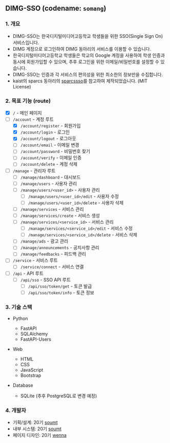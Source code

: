 
## DIMG-SSO (codename: `somang`)

### 1. 개요

- DIMG-SSO는 한국디지털미디어고등학교 학생들을 위한 SSO(Single Sign On) 서비스입니다.
- DIMG 계정으로 로그인하여 DIMG 동아리의 서비스를 이용할 수 있습니다.
- 한국디지털미디어고등학교 학생들은 학교의 Google 계정을 사용하여 학생 인증과 동시에 회원가입할 수 있으며, 추후 로그인을 위한 이메일/비밀번호를 설정할 수 있습니다.
- DIMG-SSO는 인증과 각 서비스의 편의성을 위한 최소한의 정보만을 수집합니다.
- kaist의 sparcs 동아리의 [sparcssso](https://github.com/sparcs-kaist/sparcssso)를 참고하여 제작되었습니다. (MIT License)

### 2. 목표 기능 (route)

- [x] `/` - 메인 페이지
- [ ] `/account` - 계정 루트
  - [x] `/account/register` - 회원가입
  - [x] `/account/login` - 로그인
  - [x] `/account/logout` - 로그아웃
  - [ ] `/account/email` - 이메일 변경
  - [ ] `/account/password` - 비밀번호 찾기
  - [ ] `/account/verify` - 이메일 인증
  - [ ] `/account/delete` - 계정 삭제
  
- [ ] `/manage` - 관리자 루트
  - [ ] `/manage/dashboard` - 대시보드
  - [ ] `/manage/users` - 사용자 관리
  - [ ] `/manage/users/<user_id>` - 사용자 관리
    - [ ] `/manage/users/<user_id>/edit` - 사용자 수정
    - [ ] `/manage/users/<user_id>/delete` - 사용자 삭제
  - [ ] `/manage/services` - 서비스 관리
  - [ ] `/manage/services/create` - 서비스 생성
  - [ ] `/manage/services/<service_id>` - 서비스 관리
    - [ ] `/manage/services/<service_id>/edit` - 서비스 수정
    - [ ] `/manage/services/<service_id>/delete` - 서비스 삭제
  - [ ] `/manage/ads` - 광고 관리
  - [ ] `/manage/announcements` - 공지사항 관리
  - [ ] `/manage/feedbacks` - 피드백 관리

- [ ] `/service` - 서비스 루트
  - [ ] `/service/connect` - 서비스 연결

- [ ] `/api` - API 루트
  - [ ] `/api/sso` - SSO API 루트
    - [ ] `/api/sso/token/get` - 토큰 발급
    - [ ] `/api/sso/token/info` - 토큰 정보
  
### 3. 기술 스택

- Python
  - FastAPI
  - SQLAlchemy
  - FastAPI-Users

- Web
  - HTML
  - CSS
  - JavaScript
  - Bootstrap

- Database
  - SQLite (추후 PostgreSQL로 변경 예정)

### 4. 개발자 

- 기획/설계: 20기 [soumt](https://github.com/soumt-r)
- 내부 시스템: 20기 [soumt](https://github.com/soumt-r)
- 페이지 디자인: 20기 [wenna](https://github.com/chunzhi23)
